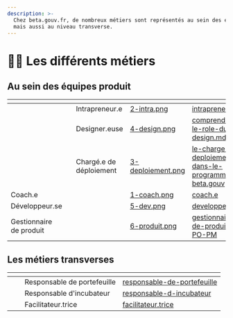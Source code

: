 ```yaml
---
description: >-
  Chez beta.gouv.fr, de nombreux métiers sont représentés au sein des équipes
  mais aussi au niveau transverse.
---
```


# 👷‍♀️ Les différents métiers

## Au sein des équipes produit&#x20;

<table data-view="cards"><thead><tr><th></th><th></th><th></th><th data-hidden data-card-cover data-type="files"></th><th data-hidden data-card-target data-type="content-ref"></th></tr></thead><tbody><tr><td></td><td></td><td>Intrapreneur.e</td><td><a href="../../.gitbook/assets/2-intra.png">2-intra.png</a></td><td><a href="intrapreneur.se/">intrapreneur.se</a></td></tr><tr><td></td><td></td><td>Designer.euse</td><td><a href="../../.gitbook/assets/4-design.png">4-design.png</a></td><td><a href="comprendre-le-role-du-design.md">comprendre-le-role-du-design.md</a></td></tr><tr><td></td><td></td><td>Chargé.e de déploiement</td><td><a href="../../.gitbook/assets/3-deploiement.png">3-deploiement.png</a></td><td><a href="le-charge-de-deploiement-dans-le-programme-beta.gouv/">le-charge-de-deploiement-dans-le-programme-beta.gouv</a></td></tr><tr><td>Coach.e</td><td></td><td></td><td><a href="../../.gitbook/assets/1-coach.png">1-coach.png</a></td><td><a href="coach.e/">coach.e</a></td></tr><tr><td>Développeur.se</td><td></td><td></td><td><a href="../../.gitbook/assets/5-dev.png">5-dev.png</a></td><td><a href="developpeur.se/">developpeur.se</a></td></tr><tr><td>Gestionnaire de produit</td><td></td><td></td><td><a href="../../.gitbook/assets/6-produit.png">6-produit.png</a></td><td><a href="gestionnaire-de-produit-PO-PM/">gestionnaire-de-produit-PO-PM</a></td></tr></tbody></table>

## Les métiers transverses&#x20;

<table data-view="cards"><thead><tr><th></th><th></th><th></th><th data-hidden data-card-target data-type="content-ref"></th></tr></thead><tbody><tr><td></td><td></td><td>Responsable de portefeuille</td><td><a href="responsable-de-portefeuille/">responsable-de-portefeuille</a></td></tr><tr><td></td><td></td><td>Responsable d'incubateur</td><td><a href="responsable-d-incubateur/">responsable-d-incubateur</a></td></tr><tr><td></td><td></td><td>Facilitateur.trice</td><td><a href="facilitateur.trice/">facilitateur.trice</a></td></tr></tbody></table>

